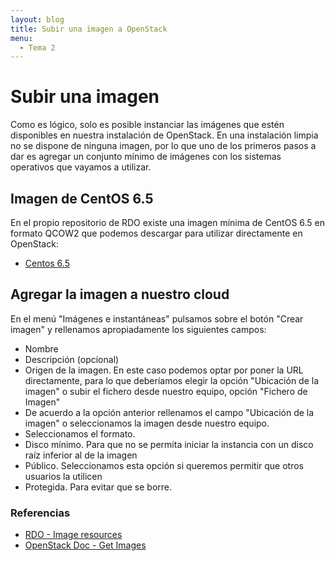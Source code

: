 ```yaml
---
layout: blog
title: Subir una imagen a OpenStack
menu:
  - Tema 2
---
```

# Subir una imagen

Como es lógico, solo es posible instanciar las imágenes que estén disponibles en
nuestra instalación de OpenStack. En una instalación limpia no se dispone de
ninguna imagen, por lo que uno de los primeros pasos a dar es agregar un
conjunto mínimo de imágenes con los sistemas operativos que vayamos a utilizar.

## Imagen de CentOS 6.5

En el propio repositorio de RDO existe una imagen mínima de CentOS 6.5 en
formato QCOW2 que podemos descargar para utilizar directamente en OpenStack:

* [Centos
  6.5](http://repos.fedorapeople.org/repos/openstack/guest-images/centos-6.5-20140117.0.x86_64.qcow21)

## Agregar la imagen a nuestro cloud

En el menú "Imágenes e instantáneas" pulsamos sobre el botón "Crear imagen" y
rellenamos apropiadamente los siguientes campos:

* Nombre
* Descripción (opcional)
* Origen de la imagen. En este caso podemos optar por poner la URL directamente,
  para lo que deberíamos elegir la opción "Ubicación de la imagen" o subir el
  fichero desde nuestro equipo, opción "Fichero de Imagen"
* De acuerdo a la opción anterior rellenamos el campo "Ubicación de la imagen" o
  seleccionamos la imagen desde nuestro equipo.
* Seleccionamos el formato.
* Disco mínimo. Para que no se permita iniciar la instancia con un disco raíz
  inferior al de la imagen
* Público. Seleccionamos esta opción si queremos permitir que otros usuarios la
  utilicen
* Protegida. Para evitar que se borre.

### Referencias

* [RDO - Image resources](http://openstack.redhat.com/Image_resources)
* [OpenStack Doc - Get Images](http://docs.openstack.org/image-guide/content/ch_obtaining_images.html)

